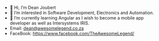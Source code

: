 - 👋 Hi, I’m Dean Joubert
- 👀 I’m interested in Software Development, Electronics and Automation.
- 🌱 I’m currently learning Angular as I wish to become a mobile app developer as well as Intersystems IRIS.
- Email: dean@awesomelegend.co.za
- FaceBook: https://www.facebook.com/TheAwesomeLegend/
